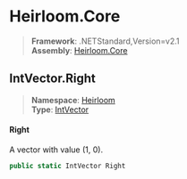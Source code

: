 # Heirloom.Core

> **Framework**: .NETStandard,Version=v2.1  
> **Assembly**: [Heirloom.Core][0]  

## IntVector.Right

> **Namespace**: [Heirloom][0]  
> **Type**: [IntVector][1]  

#### Right

A vector with value (1, 0).

```cs
public static IntVector Right
```

[0]: ../Heirloom.Core.md
[1]: Heirloom.IntVector.md
